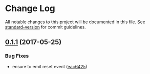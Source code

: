 # Change Log

All notable changes to this project will be documented in this file. See [standard-version](https://github.com/conventional-changelog/standard-version) for commit guidelines.

<a name="0.1.1"></a>
## [0.1.1](https://github.com/medikoo/html-dom-ext/compare/v0.1.0...v0.1.1) (2017-05-25)


### Bug Fixes

* ensure to emit reset event ([eac6425](https://github.com/medikoo/html-dom-ext/commit/eac6425))
